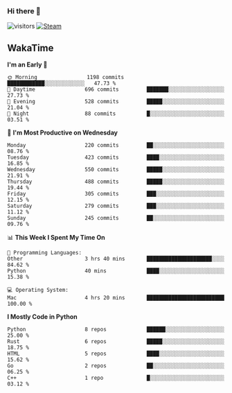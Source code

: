 ### Hi there 👋

![visitors](https://visitor-badge.glitch.me/badge?page_id=zhourunlai)
[![Steam](https://img.shields.io/badge/dynamic/json?url=https%3A%2F%2Fapi.swo.moe%2Fstats%2Fsteamgames%2F76561198285156854&query=count&color=0b1a37&label=Steam&labelColor=134375&logo=steam&suffix=+games&cacheSeconds=3600)](http://steamcommunity.com/profiles/76561198285156854)

## WakaTime
<!--START_SECTION:waka-->
**I'm an Early 🐤** 

```text
🌞 Morning                1198 commits        ████████████░░░░░░░░░░░░░   47.73 % 
🌆 Daytime                696 commits         ███████░░░░░░░░░░░░░░░░░░   27.73 % 
🌃 Evening                528 commits         █████░░░░░░░░░░░░░░░░░░░░   21.04 % 
🌙 Night                  88 commits          █░░░░░░░░░░░░░░░░░░░░░░░░   03.51 % 
```
📅 **I'm Most Productive on Wednesday** 

```text
Monday                   220 commits         ██░░░░░░░░░░░░░░░░░░░░░░░   08.76 % 
Tuesday                  423 commits         ████░░░░░░░░░░░░░░░░░░░░░   16.85 % 
Wednesday                550 commits         █████░░░░░░░░░░░░░░░░░░░░   21.91 % 
Thursday                 488 commits         █████░░░░░░░░░░░░░░░░░░░░   19.44 % 
Friday                   305 commits         ███░░░░░░░░░░░░░░░░░░░░░░   12.15 % 
Saturday                 279 commits         ███░░░░░░░░░░░░░░░░░░░░░░   11.12 % 
Sunday                   245 commits         ██░░░░░░░░░░░░░░░░░░░░░░░   09.76 % 
```


📊 **This Week I Spent My Time On** 

```text
💬 Programming Languages: 
Other                    3 hrs 40 mins       █████████████████████░░░░   84.62 % 
Python                   40 mins             ████░░░░░░░░░░░░░░░░░░░░░   15.38 % 

💻 Operating System: 
Mac                      4 hrs 20 mins       █████████████████████████   100.00 % 
```

**I Mostly Code in Python** 

```text
Python                   8 repos             ██████░░░░░░░░░░░░░░░░░░░   25.00 % 
Rust                     6 repos             █████░░░░░░░░░░░░░░░░░░░░   18.75 % 
HTML                     5 repos             ████░░░░░░░░░░░░░░░░░░░░░   15.62 % 
Go                       2 repos             ██░░░░░░░░░░░░░░░░░░░░░░░   06.25 % 
C++                      1 repo              █░░░░░░░░░░░░░░░░░░░░░░░░   03.12 % 
```




<!--END_SECTION:waka-->
